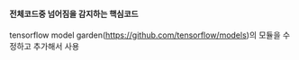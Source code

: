 #### 전체코드중 넘어짐을 감지하는 핵심코드

tensorflow model garden(https://github.com/tensorflow/models)의 모듈을 수정하고 추가해서 사용

